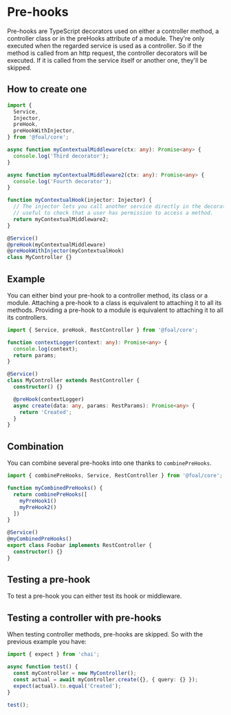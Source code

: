 # Pre-hooks

Pre-hooks are TypeScript decorators used on either a controller method, a controller class or in the preHooks attribute of a module. They're only executed when the regarded service is used as a controller. So if the method is called from an http request, the controller decorators will be executed. If it is called from the service itself or another one, they'll be skipped.

## How to create one

```ts
import {
  Service,
  Injector,
  preHook,
  preHookWithInjector,
} from '@foal/core';

async function myContextualMiddleware(ctx: any): Promise<any> {
  console.log('Third decorator');
}

async function myContextualMiddleware2(ctx: any): Promise<any> {
  console.log('Fourth decorator');
}

function myContextualHook(injector: Injector) {
  // The injector lets you call another service directly in the decorator. It may be
  // useful to check that a user has permission to access a method.
  return myContextualMiddleware2;
}

@Service()
@preHook(myContextualMiddleware)
@preHookWithInjector(myContextualHook)
class MyController {}

```

## Example

You can either bind your pre-hook to a controller method, its class or a module. Attaching a pre-hook to a class is equivalent to attaching it to all its methods. Providing a pre-hook to a module is equivalent to attaching it to all its controllers.

```ts
import { Service, preHook, RestController } from '@foal/core';

function contextLogger(context: any): Promise<any> {
  console.log(context);
  return params;
}

@Service()
class MyController extends RestController {
  constructor() {}

  @preHook(contextLogger)
  async create(data: any, params: RestParams): Promise<any> {
    return 'Created';
  }
}
```

## Combination

You can combine several pre-hooks into one thanks to `combinePreHooks`.

```ts
import { combinePreHooks, Service, RestController } from '@foal/core';

function myCombinedPreHooks() {
  return combinePreHooks([
    myPreHook1()
    myPreHook2()
  ])
}

@Service()
@myCombinedPreHooks()
export class Foobar implements RestController {
  constructor() {}
}

```

## Testing a pre-hook

To test a pre-hook you can either test its hook or middleware.

## Testing a controller with pre-hooks

When testing controller methods, pre-hooks are skipped. So with the previous example you have:

```ts
import { expect } from 'chai';

async function test() {
  const myController = new MyController();
  const actual = await myController.create({}, { query: {} });
  expect(actual).to.equal('Created');
}

test();
```
